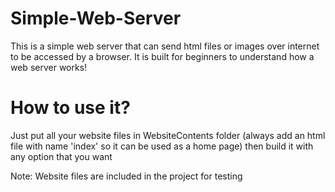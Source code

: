 # Simple-Web-Server

This is a simple web server that can send html files or images over internet to be accessed by a browser.
It is built for beginners to understand how a web server works!

# How to use it?

Just put all your website files in WebsiteContents folder (always add an html file with name 'index' so it can be used as a home page) 
then build it with any option that you want


Note: Website files are included in the project for testing
